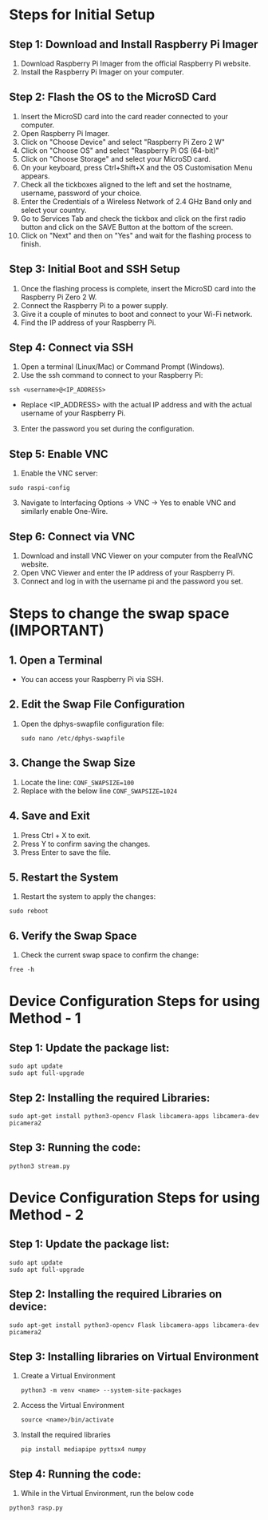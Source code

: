 # Steps for Initial Setup

## Step 1: Download and Install Raspberry Pi Imager
1. Download Raspberry Pi Imager from the official Raspberry Pi website.
2. Install the Raspberry Pi Imager on your computer.

## Step 2: Flash the OS to the MicroSD Card
1. Insert the MicroSD card into the card reader connected to your computer.
2. Open Raspberry Pi Imager.
3. Click on "Choose Device" and select "Raspberry Pi Zero 2 W" 
4. Click on "Choose OS" and select "Raspberry Pi OS (64-bit)"
5. Click on "Choose Storage" and select your MicroSD card.
6. On your keyboard, press Ctrl+Shift+X and the OS Customisation Menu appears.
7. Check all the tickboxes aligned to the left and set the hostname, username, password of your choice.
8. Enter the Credentials of a Wireless Network of 2.4 GHz Band only and select your country.
9. Go to Services Tab and check the tickbox and click on the first radio button and click on the SAVE Button at the bottom of the screen.
10. Click on "Next" and then on "Yes" and wait for the flashing process to finish.

## Step 3: Initial Boot and SSH Setup
1. Once the flashing process is complete, insert the MicroSD card into the Raspberry Pi Zero 2 W.
2. Connect the Raspberry Pi to a power supply.
3. Give it a couple of minutes to boot and connect to your Wi-Fi network.
4. Find the IP address of your Raspberry Pi.

## Step 4: Connect via SSH
1. Open a terminal (Linux/Mac) or Command Prompt (Windows).
2. Use the ssh command to connect to your Raspberry Pi:
```
ssh <username>@<IP_ADDRESS>
```
- Replace <IP_ADDRESS> with the actual IP address and <username> with the actual username of your Raspberry Pi.
3. Enter the password you set during the configuration.

## Step 5: Enable VNC
1. Enable the VNC server:
 ```
sudo raspi-config
```
3. Navigate to Interfacing Options -> VNC -> Yes to enable VNC and similarly enable One-Wire.

## Step 6: Connect via VNC
1. Download and install VNC Viewer on your computer from the RealVNC website.
2. Open VNC Viewer and enter the IP address of your Raspberry Pi.
3. Connect and log in with the username pi and the password you set.

# Steps to change the swap space **(IMPORTANT)**

## 1. Open a Terminal
- You can access your Raspberry Pi via SSH.

## 2. Edit the Swap File Configuration
1. Open the dphys-swapfile configuration file:
   ```
   sudo nano /etc/dphys-swapfile
   ```
## 3. Change the Swap Size
1. Locate the line:
```CONF_SWAPSIZE=100```
2. Replace with the below line
```CONF_SWAPSIZE=1024```

## 4. Save and Exit
1. Press Ctrl + X to exit.
2. Press Y to confirm saving the changes.
3. Press Enter to save the file.

## 5. Restart the System
1. Restart the system to apply the changes:
 ```
 sudo reboot
 ```
## 6. Verify the Swap Space
1. Check the current swap space to confirm the change:
 ```
 free -h
 ```

# Device Configuration Steps for using Method -  1

## Step 1: Update the package list:
```
sudo apt update
sudo apt full-upgrade
```
## Step 2: Installing the required Libraries:
```
sudo apt-get install python3-opencv Flask libcamera-apps libcamera-dev picamera2
```

## Step 3: Running the code:
```
python3 stream.py
```

# Device Configuration Steps for using Method -  2

## Step 1: Update the package list:
```
sudo apt update
sudo apt full-upgrade
```
## Step 2: Installing the required Libraries on device:
```
sudo apt-get install python3-opencv Flask libcamera-apps libcamera-dev picamera2
```
## Step 3: Installing libraries on Virtual Environment
1. Create a Virtual Environment
   ```
   python3 -m venv <name> --system-site-packages
   ```
2. Access the Virtual Environment
   ```
   source <name>/bin/activate
   ```
3. Install the required libraries
   ```
   pip install mediapipe pyttsx4 numpy
   ```
## Step 4: Running the code:
1. While in the Virtual Environment, run the below code
 ```
 python3 rasp.py
 ```
